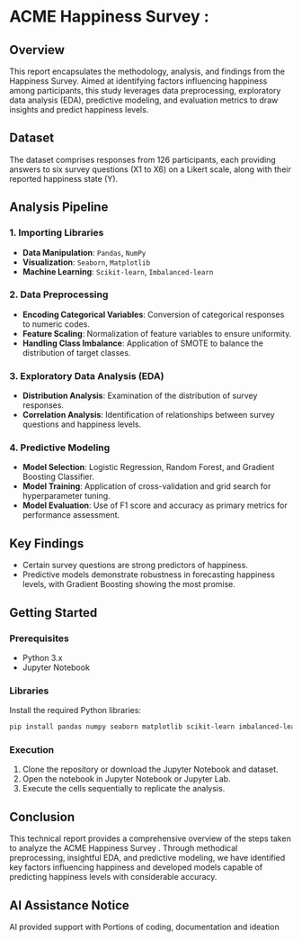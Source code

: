 

# ACME Happiness Survey :

## Overview

This report encapsulates the methodology, analysis, and findings from the Happiness Survey. Aimed at identifying factors influencing happiness among participants, this study leverages data preprocessing, exploratory data analysis (EDA), predictive modeling, and evaluation metrics to draw insights and predict happiness levels.

## Dataset

The dataset comprises responses from 126 participants, each providing answers to six survey questions (X1 to X6) on a Likert scale, along with their reported happiness state (Y).

## Analysis Pipeline

### 1. **Importing Libraries**

- **Data Manipulation**: `Pandas`, `NumPy`
- **Visualization**: `Seaborn`, `Matplotlib`
- **Machine Learning**: `Scikit-learn`, `Imbalanced-learn`

### 2. **Data Preprocessing**

- **Encoding Categorical Variables**: Conversion of categorical responses to numeric codes.
- **Feature Scaling**: Normalization of feature variables to ensure uniformity.
- **Handling Class Imbalance**: Application of SMOTE to balance the distribution of target classes.

### 3. **Exploratory Data Analysis (EDA)**

- **Distribution Analysis**: Examination of the distribution of survey responses.
- **Correlation Analysis**: Identification of relationships between survey questions and happiness levels.

### 4. **Predictive Modeling**

- **Model Selection**: Logistic Regression, Random Forest, and Gradient Boosting Classifier.
- **Model Training**: Application of cross-validation and grid search for hyperparameter tuning.
- **Model Evaluation**: Use of F1 score and accuracy as primary metrics for performance assessment.

## Key Findings

- Certain survey questions are strong predictors of happiness.
- Predictive models demonstrate robustness in forecasting happiness levels, with Gradient Boosting showing the most promise.

## Getting Started

### Prerequisites

- Python 3.x
- Jupyter Notebook

### Libraries

Install the required Python libraries:

```bash
pip install pandas numpy seaborn matplotlib scikit-learn imbalanced-learn
```

### Execution

1. Clone the repository or download the Jupyter Notebook and dataset.
2. Open the notebook in Jupyter Notebook or Jupyter Lab.
3. Execute the cells sequentially to replicate the analysis.

## Conclusion

This technical report provides a comprehensive overview of the steps taken to analyze the ACME Happiness Survey . Through methodical preprocessing, insightful EDA, and predictive modeling, we have identified key factors influencing happiness and developed models capable of predicting happiness levels with considerable accuracy.

## AI Assistance Notice
AI provided support with Portions of coding, documentation and ideation
